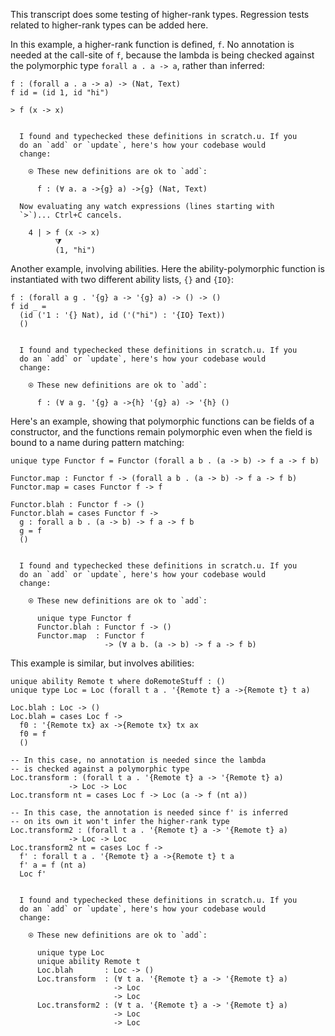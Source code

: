 
This transcript does some testing of higher-rank types. Regression tests related to higher-rank types can be added here.

In this example, a higher-rank function is defined, `f`. No annotation is needed at the call-site of `f`, because the lambda is being checked against the polymorphic type `forall a . a -> a`, rather than inferred:

```unison
f : (forall a . a -> a) -> (Nat, Text)
f id = (id 1, id "hi")

> f (x -> x)
```

```ucm

  I found and typechecked these definitions in scratch.u. If you
  do an `add` or `update`, here's how your codebase would
  change:
  
    ⍟ These new definitions are ok to `add`:
    
      f : (∀ a. a ->{g} a) ->{g} (Nat, Text)
  
  Now evaluating any watch expressions (lines starting with
  `>`)... Ctrl+C cancels.

    4 | > f (x -> x)
          ⧩
          (1, "hi")

```
Another example, involving abilities. Here the ability-polymorphic function is instantiated with two different ability lists, `{}` and `{IO}`:

```unison
f : (forall a g . '{g} a -> '{g} a) -> () -> () 
f id _ = 
  (id ('1 : '{} Nat), id ('("hi") : '{IO} Text))
  ()
```

```ucm

  I found and typechecked these definitions in scratch.u. If you
  do an `add` or `update`, here's how your codebase would
  change:
  
    ⍟ These new definitions are ok to `add`:
    
      f : (∀ a g. '{g} a ->{h} '{g} a) -> '{h} ()

```
Here's an example, showing that polymorphic functions can be fields of a constructor, and the functions remain polymorphic even when the field is bound to a name during pattern matching:

```unison
unique type Functor f = Functor (forall a b . (a -> b) -> f a -> f b)

Functor.map : Functor f -> (forall a b . (a -> b) -> f a -> f b)
Functor.map = cases Functor f -> f

Functor.blah : Functor f -> ()
Functor.blah = cases Functor f -> 
  g : forall a b . (a -> b) -> f a -> f b
  g = f
  ()
```

```ucm

  I found and typechecked these definitions in scratch.u. If you
  do an `add` or `update`, here's how your codebase would
  change:
  
    ⍟ These new definitions are ok to `add`:
    
      unique type Functor f
      Functor.blah : Functor f -> ()
      Functor.map  : Functor f
                     -> (∀ a b. (a -> b) -> f a -> f b)

```
This example is similar, but involves abilities: 

```unison
unique ability Remote t where doRemoteStuff : ()
unique type Loc = Loc (forall t a . '{Remote t} a ->{Remote t} t a) 

Loc.blah : Loc -> ()
Loc.blah = cases Loc f ->
  f0 : '{Remote tx} ax ->{Remote tx} tx ax
  f0 = f
  ()

-- In this case, no annotation is needed since the lambda 
-- is checked against a polymorphic type
Loc.transform : (forall t a . '{Remote t} a -> '{Remote t} a) 
             -> Loc -> Loc
Loc.transform nt = cases Loc f -> Loc (a -> f (nt a))

-- In this case, the annotation is needed since f' is inferred
-- on its own it won't infer the higher-rank type
Loc.transform2 : (forall t a . '{Remote t} a -> '{Remote t} a) 
             -> Loc -> Loc
Loc.transform2 nt = cases Loc f -> 
  f' : forall t a . '{Remote t} a ->{Remote t} t a
  f' a = f (nt a)
  Loc f' 
```

```ucm

  I found and typechecked these definitions in scratch.u. If you
  do an `add` or `update`, here's how your codebase would
  change:
  
    ⍟ These new definitions are ok to `add`:
    
      unique type Loc
      unique ability Remote t
      Loc.blah       : Loc -> ()
      Loc.transform  : (∀ t a. '{Remote t} a -> '{Remote t} a)
                       -> Loc
                       -> Loc
      Loc.transform2 : (∀ t a. '{Remote t} a -> '{Remote t} a)
                       -> Loc
                       -> Loc

```
